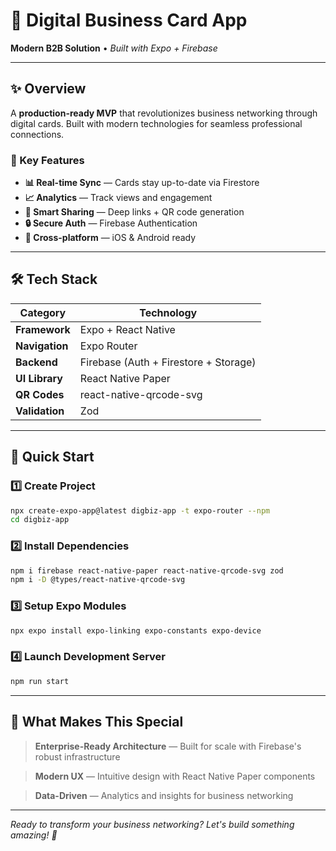 # 📱 Digital Business Card App

**Modern B2B Solution** • *Built with Expo + Firebase*

---

## ✨ Overview

A **production-ready MVP** that revolutionizes business networking through digital cards. Built with modern technologies for seamless professional connections.

### 🚀 Key Features

- **📊 Real-time Sync** — Cards stay up-to-date via Firestore
- **📈 Analytics** — Track views and engagement 
- **🔗 Smart Sharing** — Deep links + QR code generation
- **🔒 Secure Auth** — Firebase Authentication
- **📱 Cross-platform** — iOS & Android ready

---

## 🛠️ Tech Stack

| Category | Technology |
|----------|------------|
| **Framework** | Expo + React Native |
| **Navigation** | Expo Router |
| **Backend** | Firebase (Auth + Firestore + Storage) |
| **UI Library** | React Native Paper |
| **QR Codes** | react-native-qrcode-svg |
| **Validation** | Zod |

---

## 🚀 Quick Start

### 1️⃣ Create Project
```bash
npx create-expo-app@latest digbiz-app -t expo-router --npm
cd digbiz-app
```

### 2️⃣ Install Dependencies
```bash
npm i firebase react-native-paper react-native-qrcode-svg zod
npm i -D @types/react-native-qrcode-svg
```

### 3️⃣ Setup Expo Modules
```bash
npx expo install expo-linking expo-constants expo-device
```

### 4️⃣ Launch Development Server
```bash
npm run start
```

---

## 🎯 What Makes This Special

> **Enterprise-Ready Architecture** — Built for scale with Firebase's robust infrastructure

> **Modern UX** — Intuitive design with React Native Paper components

> **Data-Driven** — Analytics and insights for business networking

---

*Ready to transform your business networking? Let's build something amazing! 🚀*